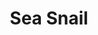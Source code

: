 ---
title: "Sea Snail"
type: "thumb"
weight: 2
draft: false
url_sml: "/images/illustration/sea_snail"
url_lge: "/images/illustration/sea_snail_lrg"
alt: "Illustration artwork showing a sea snail clinging to a rock, defying the marine current"
---